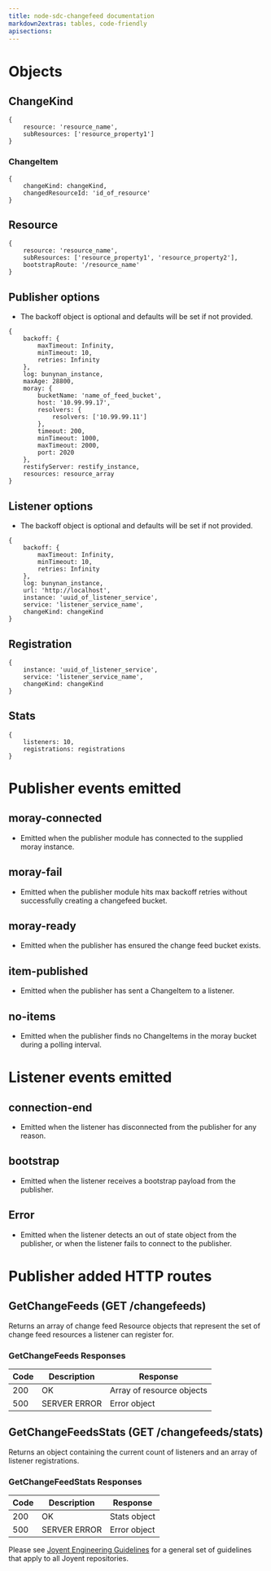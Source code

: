 ```yaml
---
title: node-sdc-changefeed documentation
markdown2extras: tables, code-friendly
apisections:
---
```

<!--
    This Source Code Form is subject to the terms of the Mozilla Public
    License, v. 2.0. If a copy of the MPL was not distributed with this
    file, You can obtain one at http://mozilla.org/MPL/2.0/.
-->

<!--
    Copyright (c) 2015, Joyent, Inc.
-->

# Objects

## ChangeKind

```
{
    resource: 'resource_name',
    subResources: ['resource_property1']
}
```

### ChangeItem

```
{
    changeKind: changeKind,
    changedResourceId: 'id_of_resource'
}
```

## Resource

```
{
    resource: 'resource_name',
    subResources: ['resource_property1', 'resource_property2'],
    bootstrapRoute: '/resource_name'
}
```

## Publisher options

* The backoff object is optional and defaults will be set if not provided.

```
{
    backoff: {
        maxTimeout: Infinity,
        minTimeout: 10,
        retries: Infinity
    },
    log: bunynan_instance,
    maxAge: 28800,
    moray: {
        bucketName: 'name_of_feed_bucket',
        host: '10.99.99.17',
        resolvers: {
            resolvers: ['10.99.99.11']
        },
        timeout: 200,
        minTimeout: 1000,
        maxTimeout: 2000,
        port: 2020
    },
    restifyServer: restify_instance,
    resources: resource_array
}
```

## Listener options

* The backoff object is optional and defaults will be set if not provided.

```
{
    backoff: {
        maxTimeout: Infinity,
        minTimeout: 10,
        retries: Infinity
    },
    log: bunynan_instance,
    url: 'http://localhost',
    instance: 'uuid_of_listener_service',
    service: 'listener_service_name',
    changeKind: changeKind
}
```

## Registration

```
{
    instance: 'uuid_of_listener_service',
    service: 'listener_service_name',
    changeKind: changeKind
}
```

## Stats

```
{
    listeners: 10,
    registrations: registrations
}
```

# Publisher events emitted

## moray-connected

 * Emitted when the publisher module has connected to the supplied moray
   instance.

## moray-fail

 * Emitted when the publisher module hits max backoff retries without
   successfully creating a changefeed bucket.

## moray-ready

 * Emitted when the publisher has ensured the change feed bucket exists.

## item-published

 * Emitted when the publisher has sent a ChangeItem to a listener.

## no-items

 * Emitted when the publisher finds no ChangeItems in the moray bucket during a
   polling interval.

# Listener events emitted

## connection-end

 * Emitted when the listener has disconnected from the publisher for any reason.

## bootstrap

 * Emitted when the listener receives a bootstrap payload from the publisher.

## Error

 * Emitted when the listener detects an out of state object from the publisher,
   or when the listener fails to connect to the publisher.

# Publisher added HTTP routes

## GetChangeFeeds (GET /changefeeds)

Returns an array of change feed Resource objects that represent the set of
change feed resources a listener can register for.

### GetChangeFeeds Responses

| Code | Description                     | Response                      |
| ---- | ------------------------------- | ----------------------------- |
| 200  | OK                              | Array of resource objects     |
| 500  | SERVER ERROR                    | Error object                  |

## GetChangeFeedsStats (GET /changefeeds/stats)

Returns an object containing the current count of listeners and an array of
listener registrations.

### GetChangeFeedStats Responses

| Code | Description                     | Response                      |
| ---- | ------------------------------- | ----------------------------- |
| 200  | OK                              | Stats object                  |
| 500  | SERVER ERROR                    | Error object                  |





Please see [Joyent Engineering Guidelines](https://github.com/joyent/eng/blob/master/docs/index.md)
for a general set of guidelines that apply to all Joyent repositories.

